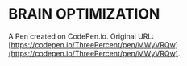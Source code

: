 # BRAIN  OPTIMIZATION

A Pen created on CodePen.io. Original URL: [https://codepen.io/ThreePercent/pen/MWyVRQw](https://codepen.io/ThreePercent/pen/MWyVRQw).


